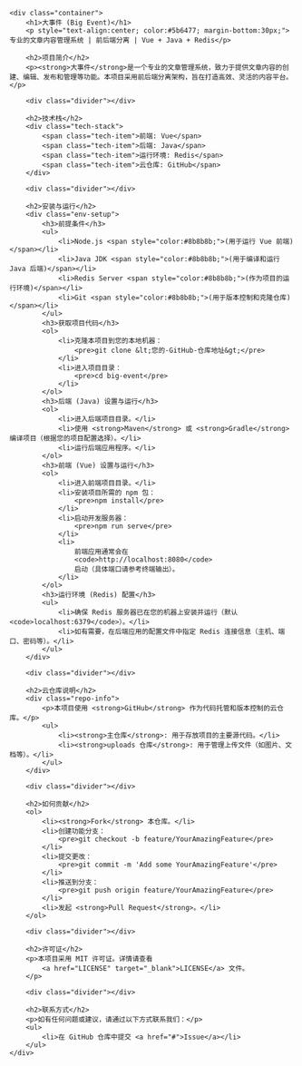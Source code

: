     <div class="container">
        <h1>大事件 (Big Event)</h1>
        <p style="text-align:center; color:#5b6477; margin-bottom:30px;">专业的文章内容管理系统 | 前后端分离 | Vue + Java + Redis</p>

        <h2>项目简介</h2>
        <p><strong>大事件</strong>是一个专业的文章管理系统，致力于提供文章内容的创建、编辑、发布和管理等功能。本项目采用前后端分离架构，旨在打造高效、灵活的内容平台。</p>

        <div class="divider"></div>

        <h2>技术栈</h2>
        <div class="tech-stack">
            <span class="tech-item">前端: Vue</span>
            <span class="tech-item">后端: Java</span>
            <span class="tech-item">运行环境: Redis</span>
            <span class="tech-item">云仓库: GitHub</span>
        </div>

        <div class="divider"></div>

        <h2>安装与运行</h2>
        <div class="env-setup">
            <h3>前提条件</h3>
            <ul>
                <li>Node.js <span style="color:#8b8b8b;">(用于运行 Vue 前端)</span></li>
                <li>Java JDK <span style="color:#8b8b8b;">(用于编译和运行 Java 后端)</span></li>
                <li>Redis Server <span style="color:#8b8b8b;">(作为项目的运行环境)</span></li>
                <li>Git <span style="color:#8b8b8b;">(用于版本控制和克隆仓库)</span></li>
            </ul>
            <h3>获取项目代码</h3>
            <ol>
                <li>克隆本项目到您的本地机器：
                    <pre>git clone &lt;您的-GitHub-仓库地址&gt;</pre>
                </li>
                <li>进入项目目录：
                    <pre>cd big-event</pre>
                </li>
            </ol>
            <h3>后端 (Java) 设置与运行</h3>
            <ol>
                <li>进入后端项目目录。</li>
                <li>使用 <strong>Maven</strong> 或 <strong>Gradle</strong> 编译项目（根据您的项目配置选择）。</li>
                <li>运行后端应用程序。</li>
            </ol>
            <h3>前端 (Vue) 设置与运行</h3>
            <ol>
                <li>进入前端项目目录。</li>
                <li>安装项目所需的 npm 包：
                    <pre>npm install</pre>
                </li>
                <li>启动开发服务器：
                    <pre>npm run serve</pre>
                </li>
                <li>
                    前端应用通常会在
                    <code>http://localhost:8080</code>
                    启动（具体端口请参考终端输出）。
                </li>
            </ol>
            <h3>运行环境 (Redis) 配置</h3>
            <ul>
                <li>确保 Redis 服务器已在您的机器上安装并运行（默认 <code>localhost:6379</code>）。</li>
                <li>如有需要，在后端应用的配置文件中指定 Redis 连接信息（主机、端口、密码等）。</li>
            </ul>
        </div>

        <div class="divider"></div>

        <h2>云仓库说明</h2>
        <div class="repo-info">
            <p>本项目使用 <strong>GitHub</strong> 作为代码托管和版本控制的云仓库。</p>
            <ul>
                <li><strong>主仓库</strong>: 用于存放项目的主要源代码。</li>
                <li><strong>uploads 仓库</strong>: 用于管理上传文件（如图片、文档等）。</li>
            </ul>
        </div>

        <div class="divider"></div>

        <h2>如何贡献</h2>
        <ol>
            <li><strong>Fork</strong> 本仓库。</li>
            <li>创建功能分支：
                <pre>git checkout -b feature/YourAmazingFeature</pre>
            </li>
            <li>提交更改：
                <pre>git commit -m 'Add some YourAmazingFeature'</pre>
            </li>
            <li>推送到分支：
                <pre>git push origin feature/YourAmazingFeature</pre>
            </li>
            <li>发起 <strong>Pull Request</strong>。</li>
        </ol>

        <div class="divider"></div>

        <h2>许可证</h2>
        <p>本项目采用 MIT 许可证。详情请查看
            <a href="LICENSE" target="_blank">LICENSE</a> 文件。
        </p>

        <div class="divider"></div>

        <h2>联系方式</h2>
        <p>如有任何问题或建议，请通过以下方式联系我们：</p>
        <ul>
            <li>在 GitHub 仓库中提交 <a href="#">Issue</a></li>
        </ul>
    </div>
</body>
</html>
